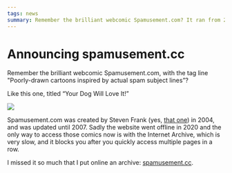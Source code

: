 ```yaml
---
tags: news
summary: Remember the brilliant webcomic Spamusement.com? It ran from 2004 to 2007, but sadly the website went offline in 2020. I missed it so much that I put online an archive.
---
```


# Announcing spamusement.cc

Remember the brilliant webcomic Spamusement.com, with the tag line "Poorly-drawn cartoons inspired by actual spam subject lines”?

Like this one, titled “Your Dog Will Love It!” 

[![](https://www.spamusement.cc/images/313.webp)](https://www.spamusement.cc/313.html)

Spamusement.com was created by Steven Frank (yes, [that one](https://stevenf.com)) in 2004, and was updated until 2007. Sadly the website went offline in 2020 and the only way to access those comics now is with the Internet Archive, which is very slow, and it blocks you after you quickly access multiple pages in a row.

I missed it so much that I put online an archive: [spamusement.cc](https://www.spamusement.cc).